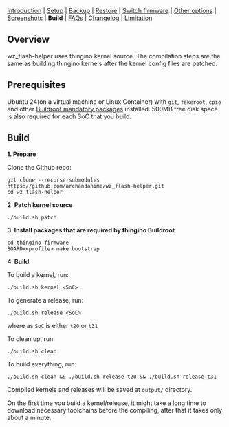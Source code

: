 [Introduction](README.md) | [Setup](README_setup.md) | [Backup](README_backup.md) | [Restore](README_restore.md) | [Switch firmware](README_switch_firmware.md) | [Other options](README_other_options.md) | [Screenshots](README_screenshots.md) | **Build** | [FAQs](README_FAQs.md) | [Changelog](Changelog.md) | [Limitation](Limitation.md)

## Overview

wz_flash-helper uses thingino kernel source. The compilation steps are the same as building thingino kernels after the kernel config files are patched.

## ‍Prerequisites

Ubuntu 24(on a virtual machine or Linux Container) with `git`, `fakeroot`, `cpio` and other [Buildroot mandatory packages](https://buildroot.org/downloads/manual/manual.html#requirement-mandatory) installed. 500MB free disk space is also required for each SoC that you build.

## Build

**1. Prepare**

Clone the Github repo:
```
git clone --recurse-submodules https://github.com/archandanime/wz_flash-helper.git
cd wz_flash-helper
```

**2. Patch kernel source**
```
./build.sh patch
```

**3. Install packages that are required by thingino Buildroot**
```
cd thingino-firmware
BOARD=<profile> make bootstrap
```

**4. Build**

To build a kernel, run:
```
./build.sh kernel <SoC>
```

To generate a release, run:
```
./build.sh release <SoC>
```

where as `SoC` is either `t20` or `t31`

To clean up, run:
```
./build.sh clean
```
To build everything, run:
```
./build.sh clean && ./build.sh release t20 && ./build.sh release t31
```

Compiled kernels and releases will be saved at `output/` directory.

On the first time you build a kernel/release, it might take a long time to download necessary toolchains before the compiling, after that it takes only about a minute.
